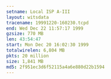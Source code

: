 ```yaml
---
setname: Local ISP A-III
layout: witsdata
tracename: 19991220-160230.tcpd
end: Wed Dec 22 11:57:17 1999
gzsize: 770 MB
len: 43:54:47
start: Mon Dec 20 16:02:30 1999
totalwirelen: 6,804 MB
pkts: 20 million
size: 1,841 MB
md5: 2f951ec3d6f52115a4a6e880d22b1594
---
```

